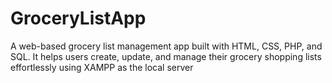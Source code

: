 # GroceryListApp
A web-based grocery list management app built with HTML, CSS, PHP, and SQL. It helps users create, update, and manage their grocery shopping lists effortlessly using XAMPP as the local server
